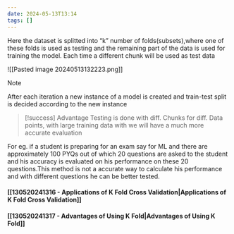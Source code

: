 ```yaml
---
date: 2024-05-13T13:14
tags: []
---
```

Here the dataset is splitted into “k” number of folds(subsets),where one of these folds is used as testing and the remaining part of the data is used for training the model. Each time a different chunk will be used as test data

![[Pasted image 20240513132223.png]]

>[!note] 
>After each iteration a new instance of a model is created and train-test split is decided according to the new instance

>[!success] Advantage
>Testing is done with diff. Chunks for diff. Data points, with large training data with we will have a much more accurate evaluation

 For eg. if a student is preparing for an exam say for ML and there are approximately 100 PYQs out of which 20 questions are asked to the student and his accuracy is evaluated on his performance on these 20 questions.This method is not a accurate way to calculate his performance and with different questions he can be better tested.

#### [[130520241316 - Applications of K Fold Cross Validation|Applications of K Fold Cross Validation]]
#### [[130520241317 - Advantages of Using K Fold|Advantages of Using K Fold]]
